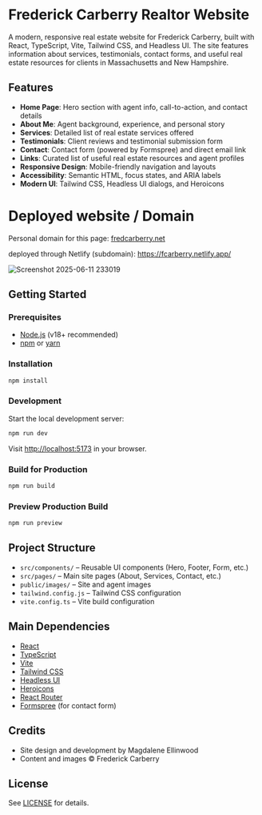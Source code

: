 # Frederick Carberry Realtor Website

A modern, responsive real estate website for Frederick Carberry, built with React, TypeScript, Vite, Tailwind CSS, and Headless UI. The site features information about services, testimonials, contact forms, and useful real estate resources for clients in Massachusetts and New Hampshire.

## Features
- **Home Page**: Hero section with agent info, call-to-action, and contact details
- **About Me**: Agent background, experience, and personal story
- **Services**: Detailed list of real estate services offered
- **Testimonials**: Client reviews and testimonial submission form
- **Contact**: Contact form (powered by Formspree) and direct email link
- **Links**: Curated list of useful real estate resources and agent profiles
- **Responsive Design**: Mobile-friendly navigation and layouts
- **Accessibility**: Semantic HTML, focus states, and ARIA labels
- **Modern UI**: Tailwind CSS, Headless UI dialogs, and Heroicons

# Deployed website / Domain 

Personal domain for this page:  [fredcarberry.net](https://fredcarberry.net/)

deployed through Netlify (subdomain):  https://fcarberry.netlify.app/

![Screenshot 2025-06-11 233019](https://github.com/user-attachments/assets/dba83fc2-3f2d-4fe0-a070-5fbe129a9b82)


## Getting Started

### Prerequisites
- [Node.js](https://nodejs.org/) (v18+ recommended)
- [npm](https://www.npmjs.com/) or [yarn](https://yarnpkg.com/)

### Installation
```bash
npm install
```

### Development
Start the local development server:
```bash
npm run dev
```
Visit [http://localhost:5173](http://localhost:5173) in your browser.

### Build for Production
```bash
npm run build
```

### Preview Production Build
```bash
npm run preview
```

## Project Structure
- `src/components/` – Reusable UI components (Hero, Footer, Form, etc.)
- `src/pages/` – Main site pages (About, Services, Contact, etc.)
- `public/images/` – Site and agent images
- `tailwind.config.js` – Tailwind CSS configuration
- `vite.config.ts` – Vite build configuration

## Main Dependencies
- [React](https://react.dev/)
- [TypeScript](https://www.typescriptlang.org/)
- [Vite](https://vitejs.dev/)
- [Tailwind CSS](https://tailwindcss.com/)
- [Headless UI](https://headlessui.com/)
- [Heroicons](https://heroicons.com/)
- [React Router](https://reactrouter.com/)
- [Formspree](https://formspree.io/) (for contact form)

## Credits
- Site design and development by Magdalene Ellinwood
- Content and images © Frederick Carberry

## License
See [LICENSE](LICENSE) for details.
